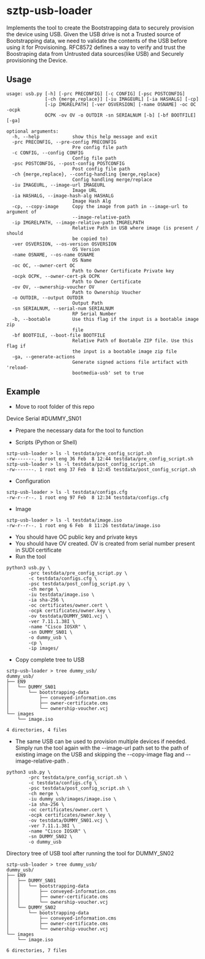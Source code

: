 
# sztp-usb-loader


Implements the tool to create the Bootstrapping data to securely provision the device using USB.
Given the USB drive is not a Trusted source of Bootstrapping data, we need to validate the contents of the USB before using it for Provisioning.
RFC8572 defines a way to verify and trust the Boostraping data from Untrusted data sources(like USB) and Securely provisioning the Device.

## Usage
```
usage: usb.py [-h] [-prc PRECONFIG] [-c CONFIG] [-psc POSTCONFIG]
              [-ch {merge,replace}] [-iu IMAGEURL] [-ia HASHALG] [-cp]
              [-ip IMGRELPATH] [-ver OSVERSION] [-name OSNAME] -oc OC -ocpk
              OCPK -ov OV -o OUTDIR -sn SERIALNUM [-b] [-bf BOOTFILE] [-ga]

optional arguments:
  -h, --help            show this help message and exit
  -prc PRECONFIG, --pre-config PRECONFIG
                        Pre config file path
  -c CONFIG, --config CONFIG
                        Config file path
  -psc POSTCONFIG, --post-config POSTCONFIG
                        Post config file path
  -ch {merge,replace}, --config-handling {merge,replace}
                        Config handling merge/replace
  -iu IMAGEURL, --image-url IMAGEURL
                        Image URL
  -ia HASHALG, --image-hash-alg HASHALG
                        Image Hash Alg
  -cp, --copy-image     Copy the image from path in --image-url to argument of
                        --image-relative-path
  -ip IMGRELPATH, --image-relative-path IMGRELPATH
                        Relative Path in USB where image (is present / should
                        be copied to)
  -ver OSVERSION, --os-version OSVERSION
                        OS Version
  -name OSNAME, --os-name OSNAME
                        OS Name
  -oc OC, --owner-cert OC
                        Path to Owner Certificate Private key
  -ocpk OCPK, --owner-cert-pk OCPK
                        Path to Owner Certificate
  -ov OV, --ownership-voucher OV
                        Path to Ownership Voucher
  -o OUTDIR, --output OUTDIR
                        Output Path
  -sn SERIALNUM, --serial-num SERIALNUM
                        RP Serial Number
  -b, --bootable        Use this flag if the input is a bootable image zip
                        file
  -bf BOOTFILE, --boot-file BOOTFILE
                        Relative Path of Bootable ZIP file. Use this flag if
                        the input is a bootable image zip file
  -ga, --generate-actions
                        Generate signed actions file artifact with 'reload-
                        bootmedia-usb' set to true
```




## Example

- Move to root folder of this repo

Device Serial #DUMMY_SN01

- Prepare the necessary data for the tool to function

- Scripts (Python or Shell)
```
sztp-usb-loader > ls -l testdata/pre_config_script.sh
-rw-------. 1 root eng 36 Feb  8 12:44 testdata/pre_config_script.sh
sztp-usb-loader > ls -l testdata/post_config_script.sh
-rw-------. 1 root eng 37 Feb  8 12:45 testdata/post_config_script.sh

```

- Configuration
```
sztp-usb-loader > ls -l testdata/configs.cfg
-rw-r--r--. 1 root eng 97 Feb  8 12:34 testdata/configs.cfg
```
- Image
```
sztp-usb-loader > ls -l testdata/image.iso
-rw-r--r--. 1 root eng 6 Feb  8 11:26 testdata/image.iso
```

- You should have OC public key and private keys
- You should have OV created. OV is created from serial number present in SUDI certificate
- Run the tool

```
python3 usb.py \
        -prc testdata/pre_config_script.py \
        -c testdata/configs.cfg \
        -psc testdata/post_config_script.py \
        -ch merge \
        -iu testdata/image.iso \
        -ia sha-256 \
        -oc certificates/owner.cert \
        -ocpk certificates/owner.key \
        -ov testdata/DUMMY_SN01.vcj \
        -ver 7.11.1.38I \
        -name "Cisco IOSXR" \
        -sn DUMMY_SN01 \
        -o dummy_usb \
        -cp \
        -ip images/
```


- Copy complete tree to USB

```
sztp-usb-loader > tree dummy_usb/
dummy_usb/
├── EN9
│   └── DUMMY_SN01
│       └── bootstrapping-data
│           ├── conveyed-information.cms
│           ├── owner-certificate.cms
│           └── ownership-voucher.vcj
└── images
    └── image.iso

4 directories, 4 files
```

- The same USB can be used to provision multiple devices if needed. Simply run the tool again with the --image-url path set to the path of existing image on the USB and skipping the --copy-image flag and --image-relative-path .
```
python3 usb.py \
        -prc testdata/pre_config_script.sh \
        -c testdata/configs.cfg \
        -psc testdata/post_config_script.sh \
        -ch merge \
        -iu dummy_usb/images/image.iso \
        -ia sha-256 \
        -oc certificates/owner.cert \
        -ocpk certificates/owner.key \
        -ov testdata/DUMMY_SN01.vcj \
        -ver 7.11.1.38I \
        -name "Cisco IOSXR" \
        -sn DUMMY_SN02 \
        -o dummy_usb
```
Directory tree of USB tool after running the tool for DUMMY_SN02
```
sztp-usb-loader > tree dummy_usb/
dummy_usb/
├── EN9
│   ├── DUMMY_SN01
│   │   └── bootstrapping-data
│   │       ├── conveyed-information.cms
│   │       ├── owner-certificate.cms
│   │       └── ownership-voucher.vcj
│   └── DUMMY_SN02
│       └── bootstrapping-data
│           ├── conveyed-information.cms
│           ├── owner-certificate.cms
│           └── ownership-voucher.vcj
└── images
    └── image.iso

6 directories, 7 files
```